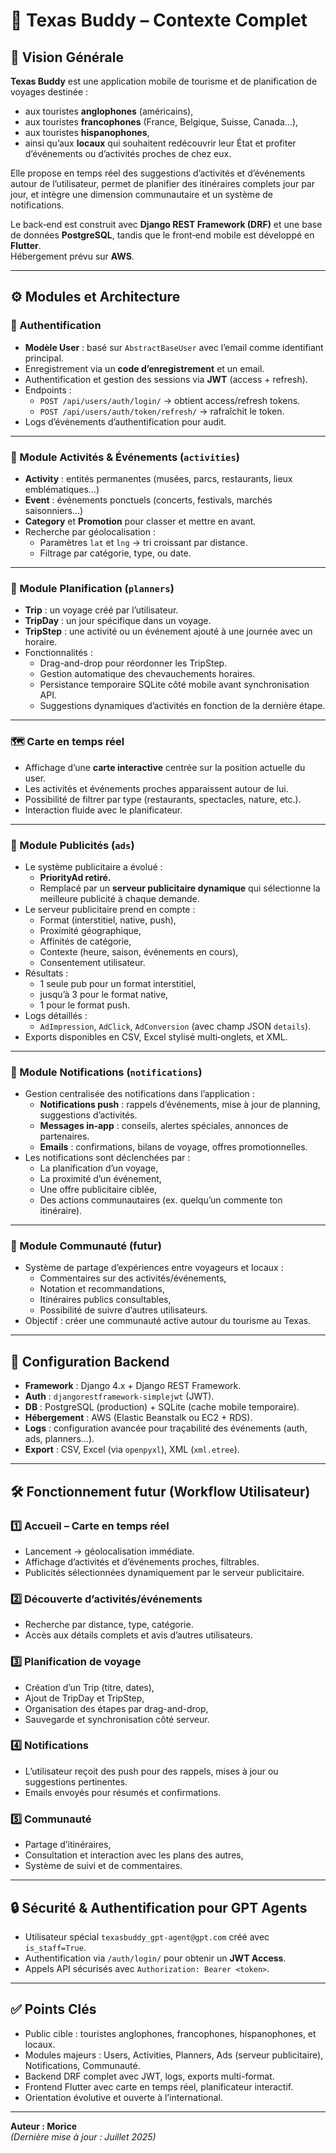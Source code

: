 # 🌟 Texas Buddy – Contexte Complet

## 🚀 Vision Générale
**Texas Buddy** est une application mobile de tourisme et de planification de voyages destinée :
- aux touristes **anglophones** (américains),
- aux touristes **francophones** (France, Belgique, Suisse, Canada…),
- aux touristes **hispanophones**,
- ainsi qu’aux **locaux** qui souhaitent redécouvrir leur État et profiter d’événements ou d’activités proches de chez eux.

Elle propose en temps réel des suggestions d’activités et d’événements autour de l’utilisateur, permet de planifier des itinéraires complets jour par jour, et intègre une dimension communautaire et un système de notifications.

Le back‑end est construit avec **Django REST Framework (DRF)** et une base de données **PostgreSQL**, tandis que le front‑end mobile est développé en **Flutter**.  
Hébergement prévu sur **AWS**.

---

## ⚙️ Modules et Architecture

### 🔑 Authentification
- **Modèle User** : basé sur `AbstractBaseUser` avec l’email comme identifiant principal.
- Enregistrement via un **code d’enregistrement** et un email.
- Authentification et gestion des sessions via **JWT** (access + refresh).
- Endpoints :
  - `POST /api/users/auth/login/` → obtient access/refresh tokens.
  - `POST /api/users/auth/token/refresh/` → rafraîchit le token.
- Logs d’événements d’authentification pour audit.

---

### 📍 Module Activités & Événements (`activities`)
- **Activity** : entités permanentes (musées, parcs, restaurants, lieux emblématiques…)
- **Event** : événements ponctuels (concerts, festivals, marchés saisonniers…)
- **Category** et **Promotion** pour classer et mettre en avant.
- Recherche par géolocalisation :
  - Paramètres `lat` et `lng` → tri croissant par distance.
  - Filtrage par catégorie, type, ou date.

---

### 🧭 Module Planification (`planners`)
- **Trip** : un voyage créé par l’utilisateur.
- **TripDay** : un jour spécifique dans un voyage.
- **TripStep** : une activité ou un événement ajouté à une journée avec un horaire.
- Fonctionnalités :
  - Drag-and-drop pour réordonner les TripStep.
  - Gestion automatique des chevauchements horaires.
  - Persistance temporaire SQLite côté mobile avant synchronisation API.
  - Suggestions dynamiques d’activités en fonction de la dernière étape.

---

### 🗺️ Carte en temps réel
- Affichage d’une **carte interactive** centrée sur la position actuelle du user.
- Les activités et événements proches apparaissent autour de lui.
- Possibilité de filtrer par type (restaurants, spectacles, nature, etc.).
- Interaction fluide avec le planificateur.

---

### 📢 Module Publicités (`ads`)
- Le système publicitaire a évolué :
  - **PriorityAd retiré.**
  - Remplacé par un **serveur publicitaire dynamique** qui sélectionne la meilleure publicité à chaque demande.
- Le serveur publicitaire prend en compte :
  - Format (interstitiel, native, push),
  - Proximité géographique,
  - Affinités de catégorie,
  - Contexte (heure, saison, événements en cours),
  - Consentement utilisateur.
- Résultats :
  - 1 seule pub pour un format interstitiel,
  - jusqu’à 3 pour le format native,
  - 1 pour le format push.
- Logs détaillés :
  - `AdImpression`, `AdClick`, `AdConversion` (avec champ JSON `details`).
- Exports disponibles en CSV, Excel stylisé multi‑onglets, et XML.

---

### 🔔 Module Notifications (`notifications`)
- Gestion centralisée des notifications dans l’application :
  - **Notifications push** : rappels d’événements, mise à jour de planning, suggestions d’activités.
  - **Messages in‑app** : conseils, alertes spéciales, annonces de partenaires.
  - **Emails** : confirmations, bilans de voyage, offres promotionnelles.
- Les notifications sont déclenchées par :
  - La planification d’un voyage,
  - La proximité d’un événement,
  - Une offre publicitaire ciblée,
  - Des actions communautaires (ex. quelqu’un commente ton itinéraire).

---

### 👥 Module Communauté (futur)
- Système de partage d’expériences entre voyageurs et locaux :
  - Commentaires sur des activités/événements,
  - Notation et recommandations,
  - Itinéraires publics consultables,
  - Possibilité de suivre d’autres utilisateurs.
- Objectif : créer une communauté active autour du tourisme au Texas.

---

## 🔧 Configuration Backend
- **Framework** : Django 4.x + Django REST Framework.
- **Auth** : `djangorestframework-simplejwt` (JWT).
- **DB** : PostgreSQL (production) + SQLite (cache mobile temporaire).
- **Hébergement** : AWS (Elastic Beanstalk ou EC2 + RDS).
- **Logs** : configuration avancée pour traçabilité des événements (auth, ads, planners…).
- **Export** : CSV, Excel (via `openpyxl`), XML (`xml.etree`).

---

## 🛠️ Fonctionnement futur (Workflow Utilisateur)

### 1️⃣ Accueil – Carte en temps réel
- Lancement → géolocalisation immédiate.
- Affichage d’activités et d’événements proches, filtrables.
- Publicités sélectionnées dynamiquement par le serveur publicitaire.

### 2️⃣ Découverte d’activités/événements
- Recherche par distance, type, catégorie.
- Accès aux détails complets et avis d’autres utilisateurs.

### 3️⃣ Planification de voyage
- Création d’un Trip (titre, dates),
- Ajout de TripDay et TripStep,
- Organisation des étapes par drag-and-drop,
- Sauvegarde et synchronisation côté serveur.

### 4️⃣ Notifications
- L’utilisateur reçoit des push pour des rappels, mises à jour ou suggestions pertinentes.
- Emails envoyés pour résumés et confirmations.

### 5️⃣ Communauté
- Partage d’itinéraires,
- Consultation et interaction avec les plans des autres,
- Système de suivi et de commentaires.

---

## 🔒 Sécurité & Authentification pour GPT Agents
- Utilisateur spécial `texasbuddy_gpt-agent@gpt.com` créé avec `is_staff=True`.
- Authentification via `/auth/login/` pour obtenir un **JWT Access**.
- Appels API sécurisés avec `Authorization: Bearer <token>`.

---

## ✅ Points Clés
- Public cible : touristes anglophones, francophones, hispanophones, et locaux.
- Modules majeurs : Users, Activities, Planners, Ads (serveur publicitaire), Notifications, Communauté.
- Backend DRF complet avec JWT, logs, exports multi-format.
- Frontend Flutter avec carte en temps réel, planificateur interactif.
- Orientation évolutive et ouverte à l’international.

---

**Auteur : Morice**  
*(Dernière mise à jour : Juillet 2025)*

